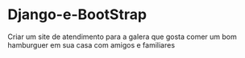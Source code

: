 # Django-e-BootStrap
Criar um site de atendimento para a galera que gosta comer um bom hamburguer em sua casa com amigos e familiares
